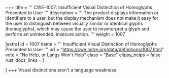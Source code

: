 +++
title = '''
CWE-1007: Insufficient Visual Distinction of Homoglyphs Presented to User
'''
description	= '''
The product displays information or identifiers to a user, but the display mechanism does not make it easy for the user to distinguish between visually similar or identical glyphs (homoglyphs), which may cause the user to misinterpret a glyph and perform an unintended, insecure action.
'''
weight = 1007

[extra]
id = 1007
name = '''
Insufficient Visual Distinction of Homoglyphs Presented to User
'''
url = "https://cwe.mitre.org/data/definitions/1007.html"
vote = "No Help, or Langs Won't Help"
class = "Base"
clippy_helps = false
rust_docs_links = [
	
]
+++
Visual distinctions aren't a language weakness